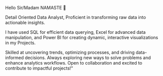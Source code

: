 Hello Sir/Madam NAMASTE 🙏

Detail Oriented Data Analyst, Proficient in transforming raw data into actionable insights.

I have used SQL for efficient data querying, Excel for advanced data manipulation, and Power BI for creating dynamic, interactive visualizations in my Projects.

 Skilled at uncovering trends, optimizing processes, and driving data-informed decisions. Always exploring new ways to solve problems and enhance analytics workflows. Open to collaboration and excited to contribute to impactful projects!"


